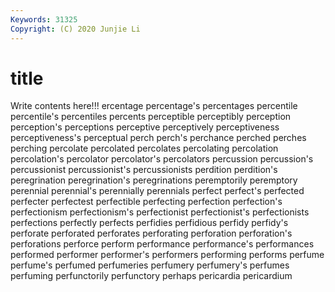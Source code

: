 ```yaml
---
Keywords: 31325
Copyright: (C) 2020 Junjie Li
---
```


# title

Write contents here!!!
ercentage 
percentage's
percentages 
percentile 
percentile's 
percentiles 
percents 
perceptible 
perceptibly 
perception 
perception's 
perceptions
perceptive 
perceptively 
perceptiveness 
perceptiveness's 
perceptual 
perch 
perch's 
perchance 
perched 
perches
perching 
percolate 
percolated 
percolates 
percolating 
percolation 
percolation's 
percolator 
percolator's 
percolators
percussion 
percussion's 
percussionist 
percussionist's 
percussionists 
perdition 
perdition's 
peregrination 
peregrination's 
peregrinations
peremptorily 
peremptory 
perennial 
perennial's 
perennially 
perennials 
perfect 
perfect's 
perfected 
perfecter
perfectest 
perfectible 
perfecting 
perfection 
perfection's 
perfectionism 
perfectionism's 
perfectionist 
perfectionist's 
perfectionists
perfections 
perfectly 
perfects 
perfidies 
perfidious 
perfidy 
perfidy's 
perforate 
perforated 
perforates
perforating 
perforation 
perforation's 
perforations 
perforce 
perform 
performance 
performance's 
performances 
performed
performer 
performer's 
performers 
performing 
performs 
perfume 
perfume's 
perfumed 
perfumeries 
perfumery
perfumery's 
perfumes 
perfuming 
perfunctorily 
perfunctory 
perhaps 
pericardia 
pericardium 
